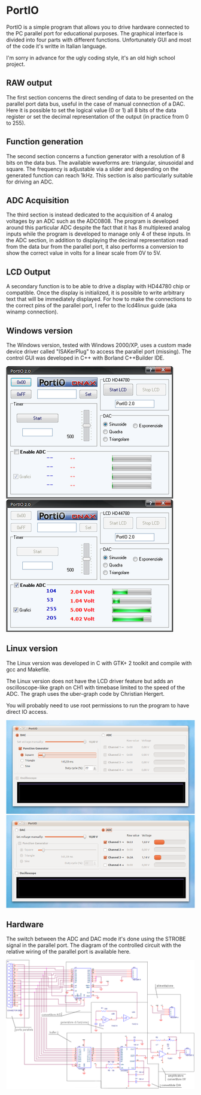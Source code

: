 PortIO
======

PortIO is a simple program that allows you to drive hardware connected to the PC parallel port for educational purposes. The graphical interface is divided into four parts with different functions. Unfortunately GUI and most of the code it's writte in Italian language.

I'm sorry in advance for the ugly coding style, it's an old high school project.

RAW output
----------
The first section concerns the direct sending of data to be presented on the parallel port data bus, useful in the case of manual connection of a DAC. Here it is possible to set the logical value (0 or 1) all 8 bits of the data register or set the decimal representation of the output (in practice from 0 to 255).

Function generation
-------------------
The second section concerns a function generator with a resolution of 8 bits on the data bus. The available waveforms are: triangular, sinusoidal and square. The frequency is adjustable via a slider and depending on the generated function can reach 1kHz. This section is also particularly suitable for driving an ADC.

ADC Acquisition
---------------
The third section is instead dedicated to the acquisition of 4 analog voltages by an ADC such as the ADC0808. The program is developed around this particular ADC despite the fact that it has 8 multiplexed analog inputs while the program is developed to manage only 4 of these inputs. In the ADC section, in addition to displaying the decimal representation read from the data bur from the parallel port, it also performs a conversion to show the correct value in volts for a linear scale from 0V to 5V.

LCD Output
----------
A secondary function is to be able to drive a display with HD44780 chip or compatible. Once the display is initialized, it is possible to write arbitrary text that will be immediately displayed. For how to make the connections to the correct pins of the parallel port, I refer to the lcd4linux guide (aka winamp connection).

Windows version
---------------
The Windows version, tested with Windows 2000/XP, uses a custom made device driver called "ISAKerPlug" to access the parallel port (missing). The control GUI was developed in C++ with Borland C++Builder IDE.

![win_screen1](screenshots/portio_win1.png?raw=true)
![win_screen2](screenshots/portio_win2.png?raw=true)

Linux version
-------------
The Linux version was developed in C with GTK+ 2 toolkit and compile with gcc and Makefile. 

The Linux version does not have the LCD driver feature but adds an oscilloscope-like graph on CH1 with timebase limited to the speed of the ADC. The graph uses the uber-graph code by Christian Hergert.

You will probably need to use root permissions to run the program to have direct IO access.

![lin_screen1](screenshots/portio_lin1.png?raw=true)
![lin_screen2](screenshots/portio_lin2.png?raw=true)

Hardware
--------
The switch between the ADC and DAC mode it's done using the STROBE signal in the parallel port. The diagram of the controlled circuit with the relative wiring of the parallel port is available here.

![schema](Schema-ADC-DAC.PNG?raw=true)
